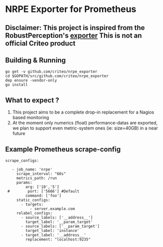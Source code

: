 # NRPE Exporter for Prometheus

## Disclaimer: This project is inspired from the RobustPerception's [exporter](https://github.com/RobustPerception/nrpe_exporter) This is not an official Criteo product

## Building & Running
    go get -v github.com/criteo/nrpe_exporter
    cd $GOPATH/src/github.com/criteo/nrpe_exporter
    dep ensure -vendor-only
    go install

## What to expect ?

1. This project aims to be a complete drop-in replacement for a Nagios based monitoring
2. At the moment only numerics (float) performance-datas are exported, we plan to support even metric-system ones (ie: size=40GB) in a near future



## Example Prometheus scrape-config
```
scrape_configs:
  
   - job_name: 'nrpe'
     scrape_interval: "60s"
     metrics_path: /run
     params:
         arg: ['10','5']
 #        port: ['5666'] #Default 
         command: ['foo']
     static_configs:
       - targets:
           - server.example.com
     relabel_configs:
       - source_labels: ['__address__']
         target_label: '__param_target'
       - source_labels: ['__param_target']
         target_label: 'instance'
       - target_label: '__address__'
         replacement: "localhost:9235"
```
